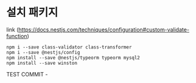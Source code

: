 # 설치 패키지

link (https://docs.nestjs.com/techniques/configuration#custom-validate-function)

```
npm i --save class-validator class-transformer
npm i --save @nestjs/config
npm install --save @nestjs/typeorm typeorm mysql2
npm install --save winston
```

TEST COMMIT -